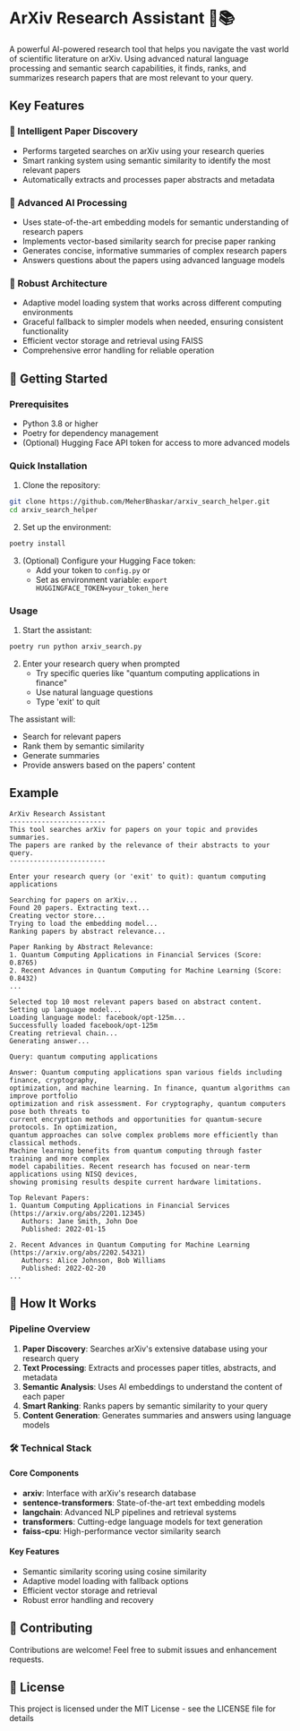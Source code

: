 
# ArXiv Research Assistant 🔬📚

A powerful AI-powered research tool that helps you navigate the vast world of scientific literature on arXiv. Using advanced natural language processing and semantic search capabilities, it finds, ranks, and summarizes research papers that are most relevant to your query.

## Key Features

### 🎯 Intelligent Paper Discovery
- Performs targeted searches on arXiv using your research queries
- Smart ranking system using semantic similarity to identify the most relevant papers
- Automatically extracts and processes paper abstracts and metadata

### 🧠 Advanced AI Processing
- Uses state-of-the-art embedding models for semantic understanding of research papers
- Implements vector-based similarity search for precise paper ranking
- Generates concise, informative summaries of complex research papers
- Answers questions about the papers using advanced language models

### 💪 Robust Architecture
- Adaptive model loading system that works across different computing environments
- Graceful fallback to simpler models when needed, ensuring consistent functionality
- Efficient vector storage and retrieval using FAISS
- Comprehensive error handling for reliable operation

## 🚀 Getting Started

### Prerequisites
- Python 3.8 or higher
- Poetry for dependency management
- (Optional) Hugging Face API token for access to more advanced models

### Quick Installation

1. Clone the repository:
```bash
git clone https://github.com/MeherBhaskar/arxiv_search_helper.git
cd arxiv_search_helper
```

2. Set up the environment:
```bash
poetry install
```

3. (Optional) Configure your Hugging Face token:
   - Add your token to `config.py` or
   - Set as environment variable: `export HUGGINGFACE_TOKEN=your_token_here`

### Usage

1. Start the assistant:
```bash
poetry run python arxiv_search.py
```

2. Enter your research query when prompted
   - Try specific queries like "quantum computing applications in finance"
   - Use natural language questions
   - Type 'exit' to quit

The assistant will:
- Search for relevant papers
- Rank them by semantic similarity
- Generate summaries
- Provide answers based on the papers' content

## Example
```
ArXiv Research Assistant
------------------------
This tool searches arXiv for papers on your topic and provides summaries.
The papers are ranked by the relevance of their abstracts to your query.
------------------------

Enter your research query (or 'exit' to quit): quantum computing applications

Searching for papers on arXiv...
Found 20 papers. Extracting text...
Creating vector store...
Trying to load the embedding model...
Ranking papers by abstract relevance...

Paper Ranking by Abstract Relevance:
1. Quantum Computing Applications in Financial Services (Score: 0.8765)
2. Recent Advances in Quantum Computing for Machine Learning (Score: 0.8432)
...

Selected top 10 most relevant papers based on abstract content.
Setting up language model...
Loading language model: facebook/opt-125m...
Successfully loaded facebook/opt-125m
Creating retrieval chain...
Generating answer...

Query: quantum computing applications

Answer: Quantum computing applications span various fields including finance, cryptography,
optimization, and machine learning. In finance, quantum algorithms can improve portfolio
optimization and risk assessment. For cryptography, quantum computers pose both threats to
current encryption methods and opportunities for quantum-secure protocols. In optimization,
quantum approaches can solve complex problems more efficiently than classical methods.
Machine learning benefits from quantum computing through faster training and more complex
model capabilities. Recent research has focused on near-term applications using NISQ devices,
showing promising results despite current hardware limitations.

Top Relevant Papers:
1. Quantum Computing Applications in Financial Services (https://arxiv.org/abs/2201.12345)
   Authors: Jane Smith, John Doe
   Published: 2022-01-15

2. Recent Advances in Quantum Computing for Machine Learning (https://arxiv.org/abs/2202.54321)
   Authors: Alice Johnson, Bob Williams
   Published: 2022-02-20
...
```

## 🔧 How It Works

### Pipeline Overview
1. **Paper Discovery**: Searches arXiv's extensive database using your research query
2. **Text Processing**: Extracts and processes paper titles, abstracts, and metadata
3. **Semantic Analysis**: Uses AI embeddings to understand the content of each paper
4. **Smart Ranking**: Ranks papers by semantic similarity to your query
5. **Content Generation**: Generates summaries and answers using language models

### 🛠️ Technical Stack

#### Core Components
- **arxiv**: Interface with arXiv's research database
- **sentence-transformers**: State-of-the-art text embedding models
- **langchain**: Advanced NLP pipelines and retrieval systems
- **transformers**: Cutting-edge language models for text generation
- **faiss-cpu**: High-performance vector similarity search

#### Key Features
- Semantic similarity scoring using cosine similarity
- Adaptive model loading with fallback options
- Efficient vector storage and retrieval
- Robust error handling and recovery

## 📝 Contributing

Contributions are welcome! Feel free to submit issues and enhancement requests.

## 📄 License

This project is licensed under the MIT License - see the LICENSE file for details
